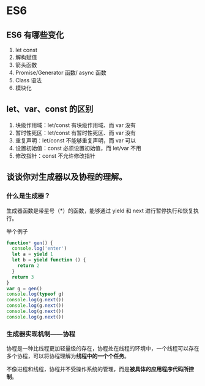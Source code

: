 # ES6

## ES6 有哪些变化

1. let const
2. 解构赋值
3. 箭头函数
4. Promise/Generator 函数/ async 函数
5. Class 语法
6. 模块化

## let、var、const 的区别

1. 块级作用域：let/const 有块级作用域、而 var 没有
2. 暂时性死区：let/const 有暂时性死区、而 var 没有
3. 重复声明：let/const 不能够重复声明，而 var 可以
4. 设置初始值：const 必须设置初始值，而 let/var 不用
5. 修改指针：const 不允许修改指针

## 谈谈你对生成器以及协程的理解。

### 什么是生成器？

生成器函数是带星号（\*）的函数，能够通过 yield 和 next 进行暂停执行和恢复执行。

举个例子

```js
function* gen() {
  console.log('enter')
  let a = yield 1
  let b = yield function () {
    return 2
  }
  return 3
}
var g = gen()
console.log(typeof g)
console.log(g.next())
console.log(g.next())
console.log(g.next())
console.log(g.next())
```

### 生成器实现机制——协程

协程是一种比线程更加轻量级的存在，协程处在线程的环境中，一个线程可以存在多个协程，可以将协程理解为**线程中的一个个任务**。

不像进程和线程，协程并不受操作系统的管理，而是**被具体的应用程序代码所控制**。
